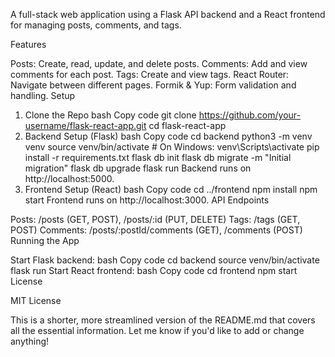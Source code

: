 A full-stack web application using a Flask API backend and a React frontend for managing posts, comments, and tags.

Features

Posts: Create, read, update, and delete posts.
Comments: Add and view comments for each post.
Tags: Create and view tags.
React Router: Navigate between different pages.
Formik & Yup: Form validation and handling.
Setup

1. Clone the Repo
bash
Copy code
git clone https://github.com/your-username/flask-react-app.git
cd flask-react-app
2. Backend Setup (Flask)
bash
Copy code
cd backend
python3 -m venv venv
source venv/bin/activate  # On Windows: venv\Scripts\activate
pip install -r requirements.txt
flask db init
flask db migrate -m "Initial migration"
flask db upgrade
flask run
Backend runs on http://localhost:5000.
3. Frontend Setup (React)
bash
Copy code
cd ../frontend
npm install
npm start
Frontend runs on http://localhost:3000.
API Endpoints

Posts: /posts (GET, POST), /posts/:id (PUT, DELETE)
Tags: /tags (GET, POST)
Comments: /posts/:postId/comments (GET), /comments (POST)
Running the App

Start Flask backend:
bash
Copy code
cd backend
source venv/bin/activate
flask run
Start React frontend:
bash
Copy code
cd frontend
npm start
License

MIT License

This is a shorter, more streamlined version of the README.md that covers all the essential information. Let me know if you'd like to add or change anything!
